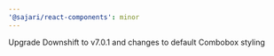 ```yaml
---
'@sajari/react-components': minor
---
```


Upgrade Downshift to v7.0.1 and changes to default Combobox styling
